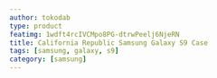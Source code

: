 ```yaml
---
author: tokodab
type: product
featimg: 1wdft4rcIVCMpo8PG-dtrwPeelj6NjeRN
title: California Republic Samsung Galaxy S9 Case
tags: [samsung, galaxy, s9]
category: [samsung]
---
```

